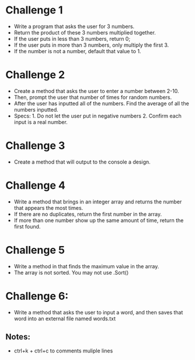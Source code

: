 # Challenge 1
* Write a program that asks the user for 3 numbers. 
* Return the product of these 3 numbers multiplied together. 
* If the user puts in less than 3 numbers, return 0; 
* If the user puts in more than 3 numbers, only multiply the first 3. 
* If the number is not a number, default that value to 1.

# Challenge 2
* Create a method that asks the user to enter a number between 2-10. 
* Then, prompt the user that number of times for random numbers.
* After the user has inputted all of the numbers. Find the average of all the numbers inputted.
* Specs: 1. Do not let the user put in negative numbers 2. Confirm each input is a real number.

# Challenge 3
* Create a method that will output to the console a design.

# Challenge 4
* Write a method that brings in an integer array and returns the number that appears the most times. 
* If there are no duplicates, return the first number in the array. 
* If more than one number show up the same amount of time, return the first found.

# Challenge 5
* Write a method in that finds the maximum value in the array. 
* The array is not sorted. You may not use .Sort()

# Challenge 6:
* Write a method that asks the user to input a word, and then saves that word into an external file named words.txt


## Notes:
* ctrl+k + ctrl+c to comments muliple lines